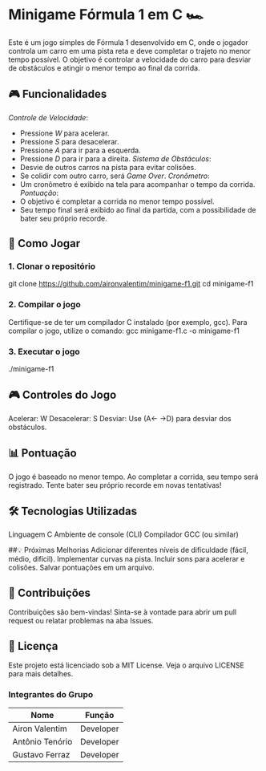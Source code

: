 # Minigame Fórmula 1 em C 🏎

Este é um jogo simples de Fórmula 1 desenvolvido em C, onde o jogador controla um carro em uma pista reta e deve completar o trajeto no menor tempo possível. O objetivo é controlar a velocidade do carro para desviar de obstáculos e atingir o menor tempo ao final da corrida.

## 🎮 Funcionalidades

*Controle de Velocidade*: 
  - Pressione *W* para acelerar.
  - Pressione *S* para desacelerar.
  - Pressione *A* para ir para a esquerda.
  - Pressione *D* para ir para a direita.
*Sistema de Obstáculos*:
  - Desvie de outros carros na pista para evitar colisões.
  - Se colidir com outro carro, será *Game Over*.
*Cronômetro*:
  - Um cronômetro é exibido na tela para acompanhar o tempo da corrida.
*Pontuação*:
  - O objetivo é completar a corrida no menor tempo possível.
  - Seu tempo final será exibido ao final da partida, com a possibilidade de bater seu próprio recorde.

## 🚀 Como Jogar

### 1. Clonar o repositório
git clone https://github.com/aironvalentim/minigame-f1.git
cd minigame-f1
### 2. Compilar o jogo
Certifique-se de ter um compilador C instalado (por exemplo, gcc). Para compilar o jogo, utilize o comando:
gcc minigame-f1.c -o minigame-f1
### 3. Executar o jogo
./minigame-f1

## 🎮 Controles do Jogo
Acelerar: W
Desacelerar: S
Desviar: Use  (A← →D) para desviar dos obstáculos.

## 📊 Pontuação
O jogo é baseado no menor tempo.
Ao completar a corrida, seu tempo será registrado. Tente bater seu próprio recorde em novas tentativas!

## 🛠 Tecnologias Utilizadas
Linguagem C
Ambiente de console (CLI)
Compilador GCC (ou similar)

##💡 Próximas Melhorias
Adicionar diferentes níveis de dificuldade (fácil, médio, difícil).
Implementar curvas na pista.
Incluir sons para acelerar e colisões.
Salvar pontuações em um arquivo.

## 🤝 Contribuições
Contribuições são bem-vindas! Sinta-se à vontade para abrir um pull request ou relatar problemas na aba Issues.

## 📄 Licença
Este projeto está licenciado sob a MIT License. Veja o arquivo LICENSE para mais detalhes.

### Integrantes do Grupo

| Nome               | Função             |
|--------------------|--------------------|
| Airon Valentim     | Developer          |
| Antônio Tenório    | Developer          |
| Gustavo Ferraz     | Developer          |
